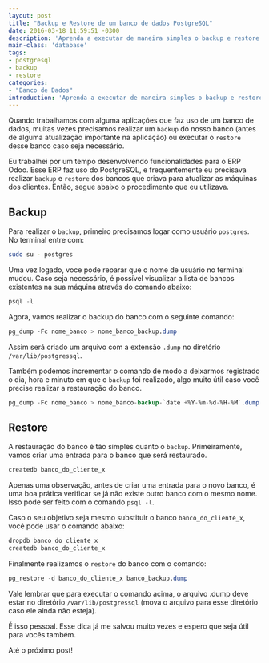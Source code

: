 ```yaml
---
layout: post
title: "Backup e Restore de um banco de dados PostgreSQL"
date: 2016-03-18 11:59:51 -0300
description: 'Aprenda a executar de maneira simples o backup e restore de um banco de dados PostgreSQL'
main-class: 'database'
tags:
- postgresql
- backup
- restore
categories:
- "Banco de Dados"
introduction: 'Aprenda a executar de maneira simples o backup e restore de um banco de dados PostgreSQL.'
---
```


Quando trabalhamos com alguma aplicações que faz uso de um banco de dados, muitas vezes precisamos realizar um `backup` do nosso banco (antes de alguma atualização importante na aplicação) ou executar o `restore` desse banco caso seja necessário.

Eu trabalhei por um tempo desenvolvendo funcionalidades para o ERP Odoo. Esse ERP faz uso do PostgreSQL, e frequentemente eu precisava realizar `backup` e `restore` dos bancos que criava para atualizar as máquinas dos clientes. Então, segue abaixo o procedimento que eu utilizava.

## Backup

Para realizar o `backup`, primeiro precisamos logar como usuário `postgres`. No terminal entre com:

```bash
sudo su - postgres
```

Uma vez logado, voce pode reparar que o nome de usuário no terminal mudou. Caso seja necessário, é possível visualizar a lista de bancos existentes na sua máquina através do comando abaixo:

```sql
psql -l
```

Agora, vamos realizar o backup do banco com o seguinte comando:

```sql
pg_dump -Fc nome_banco > nome_banco_backup.dump
```

Assim será criado um arquivo com a extensão `.dump` no diretório `/var/lib/postgressql`.

Também podemos incrementar o comando de modo a deixarmos registrado o dia, hora e minuto em que o `backup` foi realizado, algo muito útil caso você precise realizar a restauração do banco.

```sql
pg_dump -Fc nome_banco > nome_banco-backup-`date +%Y-%m-%d-%H-%M`.dump
```

## Restore

A restauração do banco é tão simples quanto o `backup`.
Primeiramente, vamos criar uma entrada para o banco que será restaurado.

```sql
createdb banco_do_cliente_x
```

Apenas uma observação, antes de criar uma entrada para o novo banco, é uma boa prática verificar se já não existe outro banco com o mesmo nome. Isso pode ser feito com o comando `psql -l`.

Caso o seu objetivo seja mesmo substituir o banco `banco_do_cliente_x`, você pode usar o comando abaixo:

```sql
dropdb banco_do_cliente_x
createdb banco_do_cliente_x
```

Finalmente realizamos o `restore` do banco com o comando:

```sql
pg_restore -d banco_do_cliente_x banco_backup.dump
```

Vale lembrar que para executar o comando acima, o arquivo .dump deve estar no diretório `/var/lib/postgressql` (mova o arquivo para esse diretório caso ele ainda não esteja).

É isso pessoal. Esse dica já me salvou muito vezes e espero que seja útil para vocês também.

Até o próximo post!
